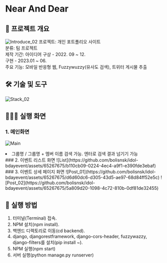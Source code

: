 # Near And Dear

## 📝 프로젝트 개요
![Introduce_02](https://github.com/bolisnsk/idol-bdayevent/assets/65267675/6991cd1a-3b65-4e9b-b381-4e79c8923416)
프로젝트: 개인 포트폴리오 사이트 <br/>
분류: 팀 프로젝트 <br/>
제작 기간: 아이디어 구상 - 2022. 09 ~ 12.<br/>
          구현 - 2023.01 ~ 06.<br/>
주요 기능: 모바일 반응형 웹, Fuzzywuzzy(유사도 검색), 트위터 게시물 추출<br/>

## 🛠 기술 및 도구
![Stack_02](https://github.com/bolisnsk/idol-bdayevent/assets/65267675/a787aff9-bbcb-48cb-8760-e7fcefcf43c5)

## 👨🏻‍💻 실행 화면
### 1. 메인화면
![Main](https://github.com/bolisnsk/idol-bdayevent/assets/65267675/6991cd1a-3b65-4e9b-b381-4e79c8923416)
<li> 그룹명 / 그룹명 + 멤버 이름 검색 가능. 엔터로 검색 결과 넘기기 가능</li>
### 2. 이벤트 리스트 화면
![List](https://github.com/bolisnsk/idol-bdayevent/assets/65267675/b110cb09-0224-4ec4-a9f1-e390fde3ebaf)
### 3. 이벤트 상세 페이지 화면
![Post_01](https://github.com/bolisnsk/idol-bdayevent/assets/65267675/d6d60dc6-d305-43d5-ae97-68d84ff52e5c) ![Post_02](https://github.com/bolisnsk/idol-bdayevent/assets/65267675/5a809d20-1098-4c72-810b-0df81de32455)

## 🚀 실행 방법 
1. 터미널(Terminal) 접속.
2. NPM 설치(npm install).
4. 백엔드 디렉토리로 이동(cd backend).
5. django, djangorestframework, django-cors-header, fuzzywazzy, django-filters를 설치(pip install ~).
6. NPM 실행(npm start)
7. 서버 실행(python manage.py runserver)
